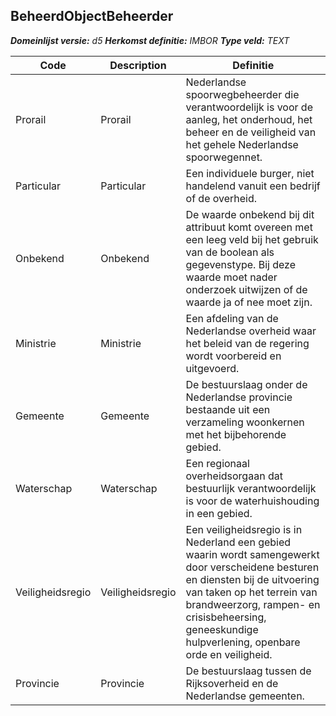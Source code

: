 ﻿## BeheerdObjectBeheerder

*__Domeinlijst versie:__ d5*
*__Herkomst definitie:__ IMBOR*
*__Type veld:__ TEXT*

|__Code__ |__Description__ |__Definitie__	|
|	---	|	---	|   ---	| 
| Prorail | Prorail | Nederlandse spoorwegbeheerder die verantwoordelijk is voor de aanleg, het onderhoud, het beheer en de veiligheid van het gehele Nederlandse spoorwegennet. |
| Particular | Particular | Een individuele burger, niet handelend vanuit een bedrijf of de overheid. |
| Onbekend | Onbekend | De waarde onbekend bij dit attribuut komt overeen met een leeg veld bij het gebruik van de boolean als gegevenstype. Bij deze waarde moet nader onderzoek uitwijzen of de waarde ja of nee moet zijn. |
| Ministrie | Ministrie | Een afdeling van de Nederlandse overheid waar het beleid van de regering wordt voorbereid en uitgevoerd. |
| Gemeente | Gemeente | De bestuurslaag onder de Nederlandse provincie bestaande uit een verzameling woonkernen met het bijbehorende gebied. |
| Waterschap | Waterschap | Een regionaal overheidsorgaan dat bestuurlijk verantwoordelijk is voor de waterhuishouding in een gebied. |
| Veiligheidsregio | Veiligheidsregio | Een veiligheidsregio is in Nederland een gebied waarin wordt samengewerkt door verscheidene besturen en diensten bij de uitvoering van taken op het terrein van brandweerzorg, rampen- en crisisbeheersing, geneeskundige hulpverlening, openbare orde en veiligheid. |
| Provincie | Provincie | De bestuurslaag tussen de Rijksoverheid en de Nederlandse gemeenten. |
